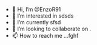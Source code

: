 - 👋 Hi, I’m @EnzoR91
- 👀 I’m interested in sdsds
- 🌱 I’m currently sfsd
- 💞️ I’m looking to collaborate on .
- 📫 How to reach me ...fghf

<!---
EnzoR91/EnzoR91 is a ✨ special ✨ repository because its `README.md` (this file) appears on your GitHub profile.
You can click the Preview link to take a look at your changes.
--->
